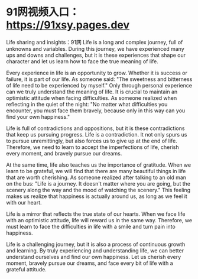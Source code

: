 # 91网视频入口：https://91xsy.pages.dev

Life sharing and insights：91网
Life is a long and complex journey, full of unknowns and variables. During this journey, we have experienced many ups and downs and challenges, but it is these experiences that shape our character and let us learn how to face the true meaning of life.

Every experience in life is an opportunity to grow. Whether it is success or failure, it is part of our life. As someone said: "The sweetness and bitterness of life need to be experienced by myself." Only through personal experience can we truly understand the meaning of life. It is crucial to maintain an optimistic attitude when facing difficulties. As someone realized when reflecting in the quiet of the night: "No matter what difficulties you encounter, you must face them bravely, because only in this way can you find your own happiness."

Life is full of contradictions and oppositions, but it is these contradictions that keep us pursuing progress. Life is a contradiction. It not only spurs us to pursue unremittingly, but also forces us to give up at the end of life. Therefore, we need to learn to accept the imperfections of life, cherish every moment, and bravely pursue our dreams.

At the same time, life also teaches us the importance of gratitude. When we learn to be grateful, we will find that there are many beautiful things in life that are worth cherishing. As someone realized after talking to an old man on the bus: "Life is a journey. It doesn't matter where you are going, but the scenery along the way and the mood of watching the scenery." This feeling makes us realize that happiness is actually around us, as long as we feel it with our heart.

Life is a mirror that reflects the true state of our hearts. When we face life with an optimistic attitude, life will reward us in the same way. Therefore, we must learn to face the difficulties in life with a smile and turn pain into happiness.

Life is a challenging journey, but it is also a process of continuous growth and learning. By truly experiencing and understanding life, we can better understand ourselves and find our own happiness. Let us cherish every moment, bravely pursue our dreams, and face every bit of life with a grateful attitude.
